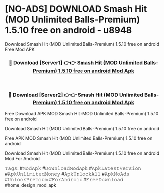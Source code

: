 # [NO-ADS] DOWNLOAD Smash Hit (MOD Unlimited Balls-Premium) 1.5.10 free on android - u8948
Download Smash Hit (MOD Unlimited Balls-Premium) 1.5.10 free on android Free Mod APK

<div align="center">
<h3>🔴 Download [Server1] 👉👉 <a href="https://apk-comot.site?title=Smash_Hit_(MOD_Unlimited_Balls-Premium)_1.5.10_free_on_android">Smash Hit (MOD Unlimited Balls-Premium) 1.5.10 free on android Mod Apk</a></h3><br>

<h3>🔴 Download [Server2] 👉👉 <a href="https://apk-comot.site?title=Smash_Hit_(MOD_Unlimited_Balls-Premium)_1.5.10_free_on_android">Smash Hit (MOD Unlimited Balls-Premium) 1.5.10 free on android Mod Apk</a></h3>
</div>


Free Download APK MOD Smash Hit (MOD Unlimited Balls-Premium) 1.5.10 free on android

Download Smash Hit (MOD Unlimited Balls-Premium) 1.5.10 free on android 

Free APK MOD Smash Hit (MOD Unlimited Balls-Premium) 1.5.10 free on android 

Download Smash Hit (MOD Unlimited Balls-Premium) 1.5.10 free on android Mod For Android

𝚃𝚊𝚐𝚜: #𝙼𝚘𝚍𝙰𝚙𝚔 #𝙳𝚘𝚠𝚗𝚕𝚘𝚊𝚍𝙼𝚘𝚍𝙰𝚙𝚔 #𝙰𝚙𝚔𝙻𝚊𝚝𝚎𝚜𝚝𝚅𝚎𝚛𝚜𝚒𝚘𝚗 #𝙰𝚙𝚔𝚄𝚗𝚕𝚒𝚖𝚒𝚝𝚎𝚍𝙼𝚘𝚗𝚎𝚢 #𝙰𝚙𝚔𝚄𝚗𝚕𝚘𝚌𝚔𝙰𝚕𝚕 #𝙰𝚙𝚔𝙽𝚘𝙰𝚍𝚜 #𝚄𝚗𝚕𝚘𝚌𝚔𝙿𝚛𝚎𝚖𝚒𝚞𝚖 #𝙵𝚘𝚛𝙰𝚗𝚍𝚛𝚘𝚒𝚍 #𝙵𝚛𝚎𝚎𝙳𝚘𝚠𝚗𝚕𝚘𝚊𝚍 #home_design_mod_apk